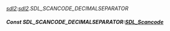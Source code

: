 _[sdl2](../../modules/sdl2/sdl2-module.md):[sdl2](../../modules/sdl2/sdl2-module.md).SDL\_SCANCODE\_DECIMALSEPARATOR_
##### Const SDL\_SCANCODE\_DECIMALSEPARATOR:[SDL_Scancode](../../modules/sdl2/sdl2-sdl_scancode.md)
